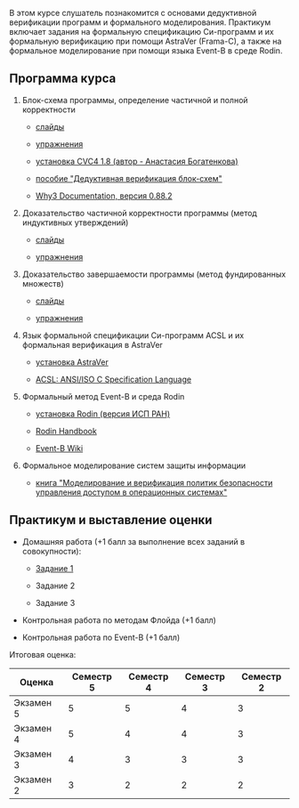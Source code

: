 В этом курсе слушатель познакомится с основами
дедуктивной верификации программ и формального
моделирования. Практикум включает задания на
формальную спецификацию Си-программ и их формальную верификацию
при помощи AstraVer (Frama-C), а также на
формальное моделирование при помощи языка
Event-B в среде Rodin.

## Программа курса

1. Блок-схема программы, определение частичной
   и полной корректности

   - [слайды](slides/basics/basics.pdf)
   
   - [упражнения](exercises/x1.md)
   
   - [установка CVC4 1.8 (автор - Анастасия Богатенкова)](cvc4.md)
   
   - [пособие "Дедуктивная верификация блок-схем"](floyd_book/Deductive-Verification-2020.pdf)

   - [Why3 Documentation, версия 0.88.2](https://web.archive.org/web/20171208230848/http://why3.lri.fr/manual.pdf)


2. Доказательство частичной корректности программы
   (метод индуктивных утверждений)
   
   - [слайды](slides/floyd_partial/floyd_partial.pdf)

   - [упражнения](exercises/x2.md)

3. Доказательство завершаемости программы
   (метод фундированных множеств)

   - [слайды](slides/floyd_term/floyd_term.pdf)

   - [упражнения](exercises/x3.md)

4. Язык формальной спецификации Си-программ ACSL и
   их формальная верификация в AstraVer

   - [установка AstraVer](astraver.md)

   - [ACSL: ANSI/ISO C Specification Language](https://frama-c.com/download/acsl.pdf)

5. Формальный метод Event-B и среда Rodin

   - [установка Rodin (версия ИСП РАН)](rodin.md)

   - [Rodin Handbook](https://stups.hhu-hosting.de/handbook/rodin/)

   - [Event-B Wiki](https://wiki.event-b.org/index.php/Main_Page)

6. Формальное моделирование систем защиты информации

   - [книга "Моделирование и верификация политик безопасности управления доступом в операционных системах"](https://www.ispras.ru/publications/2018/security_policy_modeling_and_verification/)


## Практикум и выставление оценки

- Домашняя работа (+1 балл за выполнение всех заданий
  в совокупности):

  - [Задание 1](hw/b1.md)

  - Задание 2

  - Задание 3

- Контрольная работа по методам Флойда (+1 балл)

- Контрольная работа по Event-B (+1 балл)


Итоговая оценка:

Оценка    | Семестр 5 | Семестр 4 | Семестр 3 | Семестр 2
--------- | --------- | --------- | --------- | ---------
Экзамен 5 |      5    |      5    |      4    |       3
Экзамен 4 |      5    |      4    |      4    |       3
Экзамен 3 |      4    |      3    |      3    |       3
Экзамен 2 |      3    |      2    |      2    |       2
